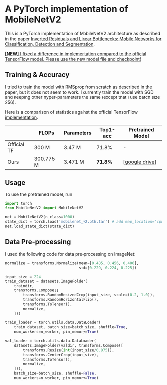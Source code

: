 # A PyTorch implementation of MobileNetV2

This is a PyTorch implementation of MobileNetV2 architecture as described in the paper [Inverted Residuals and Linear Bottlenecks: Mobile Networks for Classification, Detection and Segmentation](https://arxiv.org/pdf/1801.04381).

<u>**[NEW]** I fixed a difference in implementation compared to the official TensorFlow model. Please use the new model file and checkpoint!</u>

## Training & Accuracy

I tried to train the model with RMSprop from scratch as described in the paper, but it does not seem to work. I currently train the model with SGD and keeping other hyper-parameters the same (except that I use batch size 256).

Here is a comparison of statistics against the official TensorFlow [implementation](https://github.com/tensorflow/models/tree/master/research/slim/nets/mobilenet).

|             | FLOPs     | Parameters | Top1-acc  | Pretrained Model                                             |
| ----------- | --------- | ---------- | --------- | ------------------------------------------------------------ |
| Official TF | 300 M     | 3.47 M     | 71.8%     | -                                                            |
| Ours        | 300.775 M | 3.471 M    | **71.8%** | [[google drive](https://drive.google.com/open?id=1jlto6HRVD3ipNkAl1lNhDbkBp7HylaqR)] |

## Usage

To use the pretrained model, run

```python
import torch
from MobileNetV2 import MobileNetV2

net = MobileNetV2(n_class=1000)
state_dict = torch.load('mobilenet_v2.pth.tar') # add map_location='cpu' if no gpu
net.load_state_dict(state_dict)
```

## Data Pre-processing

I used the following code for data pre-processing on ImageNet:

```python
normalize = transforms.Normalize(mean=[0.485, 0.456, 0.406],
                                 std=[0.229, 0.224, 0.225])

input_size = 224
train_dataset = datasets.ImageFolder(
    traindir,
    transforms.Compose([
        transforms.RandomResizedCrop(input_size, scale=(0.2, 1.0)), 
        transforms.RandomHorizontalFlip(),
        transforms.ToTensor(),
        normalize,
    ]))

train_loader = torch.utils.data.DataLoader(
    train_dataset, batch_size=batch_size, shuffle=True,
    num_workers=n_worker, pin_memory=True)

val_loader = torch.utils.data.DataLoader(
    datasets.ImageFolder(valdir, transforms.Compose([
        transforms.Resize(int(input_size/0.875)),
        transforms.CenterCrop(input_size),
        transforms.ToTensor(),
        normalize,
    ])),
    batch_size=batch_size, shuffle=False,
    num_workers=n_worker, pin_memory=True)
```